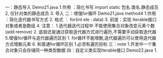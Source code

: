 一：静态导入  Demo21.java
    1.作用 ：简化书写 import static 包名.类名.静态成员
    2, 仅针对类的静态成员
    3. 导入
二：增强for循环   Demo21.java  method4
    1.作用 ：简化迭代器书写方式
    2. 格式 ： for(int ele : data)
    3. 前提：实现 Iterable接口对象或者是数组
    4. 注意：
        1.迭代器迭代过程中 不能使用集合对象改变元素个数 (add remove)
        2. 底层还是通过获取迭代器方式进行遍历,不需要手动获取迭代器
    5.增强for循环与迭代器遍历区别
        1. for循环不能增删,迭代器遍历可以使用迭代器方式增删元素
    6. 和普通for循环区别
        1.必须有遍历目标
三：note
    1.开发中一个集合对象只会存储同一种类型数据
四：自定义类实现Iterable接口  Demo22.java
    1.